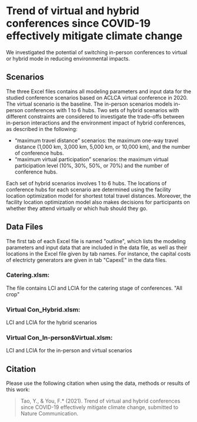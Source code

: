 # Trend of virtual and hybrid conferences since COVID-19 effectively mitigate climate change
We investigated the potential of switching in-person conferences to virtual or hybrid mode in reducing environmental impacts. 
## Scenarios
The three Excel files contains all modeling parameters and input data for the studied conference scenarios based on ACLCA virtual conference in 2020. The virtual scenario is the baseline. The in-person scenarios models in-person conferences with 1 to 6 hubs. Two sets of hybrid scenarios with different constraints are considered to investigate the trade-offs between in-person interactions and the environment impact of hybrid conferences, as described in the following: 
-	 “maximum travel distance” scenarios:  the maximum one-way travel distance (1,000 km, 3,000 km, 5,000 km, or 10,000 km), and the number of conference hubs.
-	 “maximum virtual participation” scenarios: the maximum virtual participation level (10%, 30%, 50%, or 70%) and the number of conference hubs.

Each set of hybrid scenarios involves 1 to 6 hubs. The locations of conference hubs for each scenario are determined using the facility location optimization model for shortest total travel distances. Moreover, the facility location optimization model also makes decisions for participants on whether they attend virtually or which hub should they go.
## Data Files
The first tab of each Excel file is named "outline", which lists the modeling parameters and input data that are included in the data file, as well as their locations in the Excel file given by tab names. For instance, the capital costs of electricty generators are given in tab "CapexE" in the data files.
### Catering.xlsm: 
The file contains LCI and LCIA for the catering stage of conferences. "All crop"
### Virtual Con_Hybrid.xlsm: 
LCI and LCIA for the hybrid scenarios
### Virtual Con_In-person&Virtual.xlsm: 
LCI and LCIA for the in-person and virtual scenarios
## Citation
Please use the following citation when using the data, methods or results of this work:
> Tao, Y., & You, F.* (2021). Trend of virtual and hybrid conferences since COVID-19 effectively mitigate climate change, submitted to Nature Communication.
